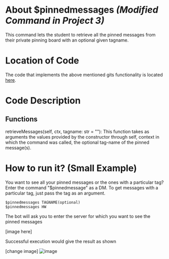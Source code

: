 # About $pinnedmessages _(Modified Command in Project 3)_
This command lets the student to retrieve all the pinned messages from their private pinning board with an optional given tagname.

# Location of Code
The code that implements the above mentioned gits functionality is located [here](https://github.com/lyonva/ClassMateBot/blob/main/cogs/pinning.py).

# Code Description
## Functions
retrieveMessages(self, ctx, tagname: str = ""):
This function takes as arguments the values provided by the constructor through self, context in which the command was called, the optional tag-name of the pinned message(s).

# How to run it? (Small Example)
You want to see all your pinned messages or the ones with a particular tag? Enter the command "$pinnedmessage" as a DM. To get messages with a particular tag, just pass the tag as an argument.
```
$pinnedmessages TAGNAME(optional) 
$pinnedmessages HW
```
The bot will ask you to enter the server for which you want to see the pinned messages

[image here]

Successful execution would give the result as shown

[change image]
![image](https://user-images.githubusercontent.com/32313919/140255106-07a4d952-4fb7-48c2-964e-b340fb2b0829.png)

